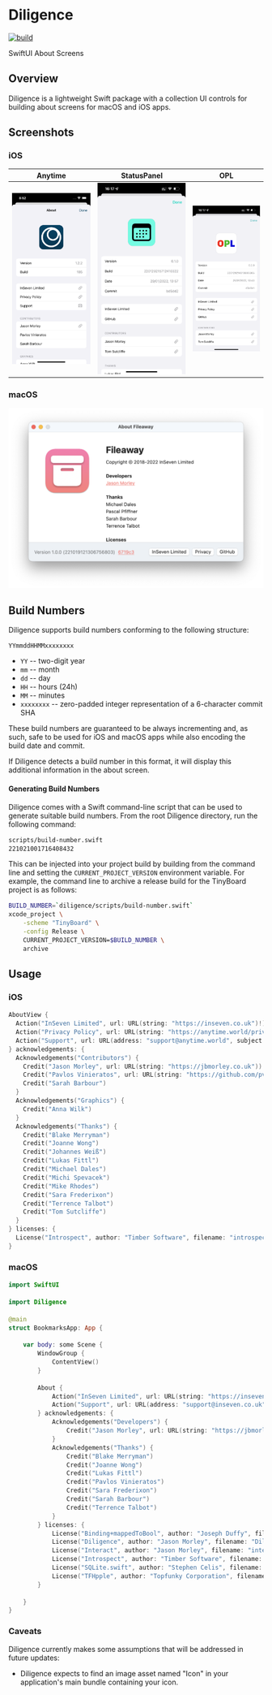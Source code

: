 # Diligence

[![build](https://github.com/inseven/diligence/actions/workflows/build.yaml/badge.svg)](https://github.com/inseven/diligence/actions/workflows/build.yaml)

SwiftUI About Screens

## Overview

Diligence is a lightweight Swift package with a collection UI controls for building about screens for macOS and iOS apps.

## Screenshots

### iOS

| Anytime                            | StatusPanel                                | OPL                        |
| ---------------------------------- | ------------------------------------------ | -------------------------- |
| ![anytime](images/anytime-iOS.png) | ![statuspanel](images/statuspanel-iOS.png) | ![opl](images/opl-iOS.png) |

### macOS
<img src="images/Fileaway-macOS.png" width="712" />

## Build Numbers

Diligence supports build numbers conforming to the following structure:

```
YYmmddHHMMxxxxxxxx
```

- `YY` -- two-digit year
- `mm` -- month
- `dd` -- day
- `HH` -- hours (24h)
- `MM` -- minutes
- `xxxxxxxx` -- zero-padded integer representation of a 6-character commit SHA

These build numbers are guaranteed to be always incrementing and, as such, safe to be used for iOS and macOS apps while also encoding the build date and commit.

If Diligence detects a build number in this format, it will display this additional information in the about screen.

#### Generating Build Numbers

Diligence comes with a Swift command-line script that can be used to generate suitable build numbers. From the root Diligence directory, run the following command:

```bash
scripts/build-number.swift
221021001716408432
```

This can be injected into your project build by building from the command line and setting the `CURRENT_PROJECT_VERSION` environment variable. For example, the command line to archive a release build for the TinyBoard project is as follows:

```bash
BUILD_NUMBER=`diligence/scripts/build-number.swift`
xcode_project \
    -scheme "TinyBoard" \
    -config Release \
    CURRENT_PROJECT_VERSION=$BUILD_NUMBER \
    archive
```

## Usage

### iOS

```swift
AboutView {
  Action("InSeven Limited", url: URL(string: "https://inseven.co.uk")!)
  Action("Privacy Policy", url: URL(string: "https://anytime.world/privacy-policy")!)
  Action("Support", url: URL(address: "support@anytime.world", subject: "Anytime Support")!)
} acknowledgements: {
  Acknowledgements("Contributors") {
    Credit("Jason Morley", url: URL(string: "https://jbmorley.co.uk"))
    Credit("Pavlos Vinieratos", url: URL(string: "https://github.com/pvinis"))
    Credit("Sarah Barbour")
  }
  Acknowledgements("Graphics") {
    Credit("Anna Wilk")
  }
  Acknowledgements("Thanks") {
    Credit("Blake Merryman")
    Credit("Joanne Wong")
    Credit("Johannes Weiß")
    Credit("Lukas Fittl")
    Credit("Michael Dales")
    Credit("Michi Spevacek")
    Credit("Mike Rhodes")
    Credit("Sara Frederixon")
    Credit("Terrence Talbot")
    Credit("Tom Sutcliffe")
  }
} licenses: {
  License("Introspect", author: "Timber Software", filename: "introspect-license")
}
```

### macOS

```swift
import SwiftUI

import Diligence

@main
struct BookmarksApp: App {

    var body: some Scene {
        WindowGroup {
            ContentView()
        }

        About {
            Action("InSeven Limited", url: URL(string: "https://inseven.co.uk")!)
            Action("Support", url: URL(address: "support@inseven.co.uk", subject: "Bookmarks Support")!)
        } acknowledgements: {
            Acknowledgements("Developers") {
                Credit("Jason Morley", url: URL(string: "https://jbmorley.co.uk"))
            }
            Acknowledgements("Thanks") {
                Credit("Blake Merryman")
                Credit("Joanne Wong")
                Credit("Lukas Fittl")
                Credit("Pavlos Vinieratos")
                Credit("Sara Frederixon")
                Credit("Sarah Barbour")
                Credit("Terrence Talbot")
            }
        } licenses: {
            License("Binding+mappedToBool", author: "Joseph Duffy", filename: "Binding+mappedToBool")
            License("Diligence", author: "Jason Morley", filename: "Diligence")
            License("Interact", author: "Jason Morley", filename: "interact-license")
            License("Introspect", author: "Timber Software", filename: "Introspect")
            License("SQLite.swift", author: "Stephen Celis", filename: "SQLite-swift")
            License("TFHpple", author: "Topfunky Corporation", filename: "TFHpple")
        }

    }
}
```

### Caveats

Diligence currently makes some assumptions that will be addressed in future updates:

- Diligence expects to find an image asset named "Icon" in your application's main bundle containing your icon.
